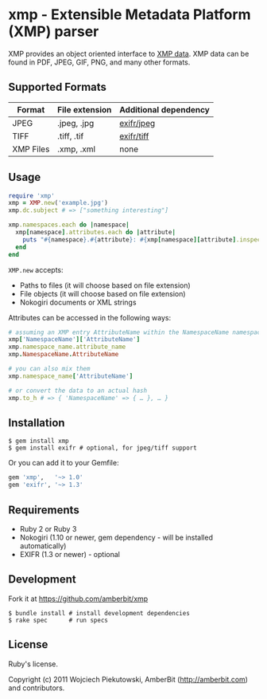 # xmp - Extensible Metadata Platform (XMP) parser

XMP provides an object oriented interface to [XMP data](http://en.wikipedia.org/wiki/Extensible_Metadata_Platform). XMP data can be found in PDF, JPEG, GIF, PNG, and many other formats.

## Supported Formats

Format    | File extension  | Additional dependency
----------|-----------------|-----------------------
JPEG      | .jpeg, .jpg     | [exifr/jpeg](https://github.com/remvee/exifr)
TIFF      | .tiff, .tif     | [exifr/tiff](https://github.com/remvee/exifr)
XMP Files | .xmp, .xml      | none

## Usage

``` ruby
require 'xmp'
xmp = XMP.new('example.jpg')
xmp.dc.subject # => ["something interesting"]

xmp.namespaces.each do |namespace|
  xmp[namespace].attributes.each do |attribute|
    puts "#{namespace}.#{attribute}: #{xmp[namespace][attribute].inspect}"
  end
end
```

`XMP.new` accepts:
* Paths to files (it will choose based on file extension)
* File objects (it will choose based on file extension)
* Nokogiri documents or XML strings

Attributes can be accessed in the following ways:

``` ruby
# assuming an XMP entry AttributeName within the NamespaceName namespace, these are all equivalent
xmp['NamespaceName']['AttributeName']
xmp.namespace_name.attribute_name
xmp.NamespaceName.AttributeName

# you can also mix them
xmp.namespace_name['AttributeName']

# or convert the data to an actual hash
xmp.to_h # => { 'NamespaceName' => { … }, … }
```

## Installation

``` shell
$ gem install xmp
$ gem install exifr # optional, for jpeg/tiff support
```

Or you can add it to your Gemfile:

``` ruby
gem 'xmp',   '~> 1.0'
gem 'exifr', '~> 1.3'
```

## Requirements
* Ruby 2 or Ruby 3
* Nokogiri (1.10 or newer, gem dependency - will be installed automatically)
* EXIFR (1.3 or newer) - optional

## Development

Fork it at https://github.com/amberbit/xmp

``` shell
$ bundle install # install development dependencies
$ rake spec      # run specs
```

## License
Ruby's license.

Copyright (c) 2011 Wojciech Piekutowski, AmberBit (<http://amberbit.com>) and contributors.
